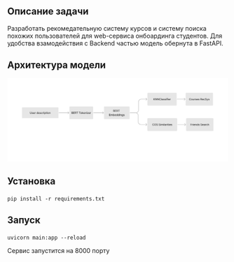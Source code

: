 ## Описание задачи
Разработать рекомедательную систему курсов и систему поиска похожих пользователей для web-сервиса онбоардинга студентов. Для удобства взамодействия с Backend частью модель обернута в FastAPI.

## Архитектура модели
![Alt text](https://github.com/TheTom205/Gagarin-Hack-ML/blob/master/model.png)

## Установка

`pip install -r requirements.txt`

## Запуск

`uvicorn main:app --reload`

Сервис запустится на 8000 порту
